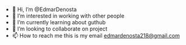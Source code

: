 - 👋 Hi, I’m @EdmarDenosta
- 👀 I’m interested in working with other people
- 🌱 I’m currently learning about guthub
- 💞️ I’m looking to collaborate on project
- 📫 How to reach me this is my email edmardenosta218@gmail.com

<!---
EdmarDenosta/EdmarDenosta is a ✨ special ✨ repository because its `README.md` (this file) appears on your GitHub profile.
You can click the Preview link to take a look at your changes.
--->
